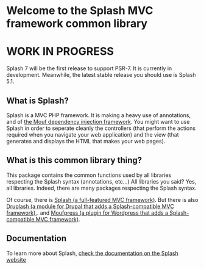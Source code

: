 Welcome to the Splash MVC framework common library
==================================================

WORK IN PROGRESS
================

Splash 7 will be the first release to support PSR-7. It is currently in development. Meanwhile, the latest stable release
 you should use is Splash 5.1.

What is Splash?
---------------

Splash is a MVC PHP framework. It is making a heavy use of annotations, and of [the Mouf dependency injection framework](http://www.mouf-php.com).
You might want to use Splash in order to seperate cleanly the controllers (that perform the actions required when you navigate your web application) and the view (that generates and displays the HTML that makes your web pages).

What is this common library thing?
----------------------------------

This package contains the common functions used by all libraries respecting the Splash syntax (annotations, etc...)
All libraries you said? Yes, all libraries. Indeed, there are many packages respecting the Splash syntax.

Of course, there is [Splash (a full-featured MVC framework)](http://mouf-php.com/packages/mouf/mvc.splash).
But there is also [Druplash (a module for Drupal that adds a Splash-compatible MVC framework)](http://mouf-php.com/packages/mouf/integration.drupal.druplash),.
and [Moufpress (a plugin for Wordpress that adds a Splash-compatible MVC framework)](http://mouf-php.com/packages/mouf/integration.wordpress.moufpress).


Documentation
-------------

To learn more about Splash, [check the documentation on the Splash website](http://mouf-php.com/packages/mouf/mvc.splash/)